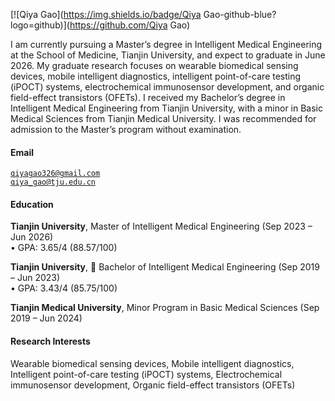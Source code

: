 [![Qiya Gao](https://img.shields.io/badge/Qiya Gao-github-blue?logo=github)](https://github.com/Qiya Gao)

I am currently pursuing a Master’s degree in Intelligent Medical Engineering at the School of Medicine, Tianjin University, and expect to graduate in June 2026. My graduate research focuses on wearable biomedical sensing devices, mobile intelligent diagnostics, intelligent point-of-care testing (iPOCT) systems, electrochemical immunosensor development, and organic field-effect transistors (OFETs). I received my Bachelor’s degree in Intelligent Medical Engineering from Tianjin University, with a minor in Basic Medical Sciences from Tianjin Medical University. I was recommended for admission to the Master’s program without examination.

#### Email  
<code>qiyagao326@gmail.com</code>  
<code>qiya_gao@tju.edu.cn</code>

#### Education  
**Tianjin University**, Master of Intelligent Medical Engineering (Sep 2023 – Jun 2026)  
• GPA: 3.65/4 (88.57/100)

**Tianjin University**, 	Bachelor of Intelligent Medical Engineering (Sep 2019 – Jun 2023)  
• GPA: 3.43/4 (85.75/100)  

**Tianjin Medical University**, Minor Program in Basic Medical Sciences (Sep 2019 – Jun 2024)  

#### Research Interests  
Wearable biomedical sensing devices, Mobile intelligent diagnostics, Intelligent point-of-care testing (iPOCT) systems, Electrochemical immunosensor development, Organic field-effect transistors (OFETs)
